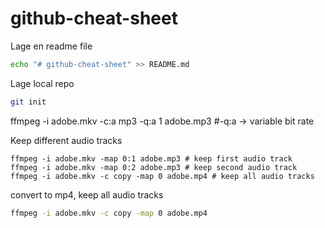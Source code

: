 # github-cheat-sheet
Lage en readme file
```sh
echo "# github-cheat-sheet" >> README.md
```

Lage local repo
```sh
git init
```
ffmpeg -i adobe.mkv -c:a mp3 -q:a 1 adobe.mp3
#-q:a -> variable bit rate

Keep different audio tracks
```
ffmpeg -i adobe.mkv -map 0:1 adobe.mp3 # keep first audio track
ffmpeg -i adobe.mkv -map 0:2 adobe.mp3 # keep second audio track
ffmpeg -i adobe.mkv -c copy -map 0 adobe.mp4 # keep all audio tracks

```

convert to mp4, keep all audio tracks
```sh
ffmpeg -i adobe.mkv -c copy -map 0 adobe.mp4
